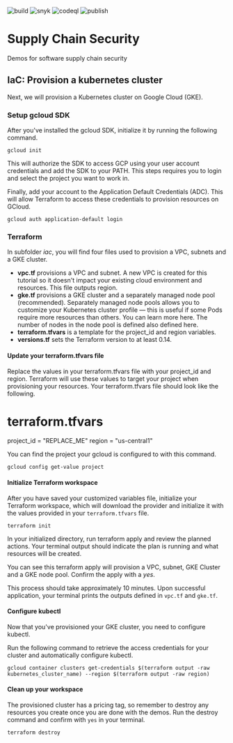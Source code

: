 ![build](https://github.com/andifalk/supply-chain-security/actions/workflows/build.yml/badge.svg)
![snyk](https://github.com/andifalk/supply-chain-security/actions/workflows/snyk.yml/badge.svg)
![codeql](https://github.com/andifalk/supply-chain-security/actions/workflows/codeql.yml/badge.svg)
![publish](https://github.com/andifalk/supply-chain-security/actions/workflows/publish.yml/badge.svg)

# Supply Chain Security

Demos for software supply chain security



## IaC: Provision a kubernetes cluster

Next, we will provision a Kubernetes cluster on Google Cloud (GKE).

### Setup gcloud SDK

After you've installed the gcloud SDK, initialize it by running the following command.

`gcloud init`

This will authorize the SDK to access GCP using your user account credentials and add the SDK to your PATH. This steps requires you to login and select the project you want to work in. 

Finally, add your account to the Application Default Credentials (ADC). This will allow Terraform to access these credentials to provision resources on GCloud.

`gcloud auth application-default login`

### Terraform

In subfolder _iac_, you will find four files used to provision a VPC, subnets and a GKE cluster.

* __vpc.tf__ provisions a VPC and subnet. A new VPC is created for this tutorial so it doesn't impact your existing cloud environment and resources. This file outputs region.
* __gke.tf__ provisions a GKE cluster and a separately managed node pool (recommended). Separately managed node pools allows you to customize your Kubernetes cluster profile — this is useful if some Pods require more resources than others. You can learn more here. The number of nodes in the node pool is defined also defined here.
* __terraform.tfvars__ is a template for the project_id and region variables.
* __versions.tf__ sets the Terraform version to at least 0.14.

#### Update your terraform.tfvars file

Replace the values in your terraform.tfvars file with your project_id and region. Terraform will use these values to target your project when provisioning your resources. Your terraform.tfvars file should look like the following.

# terraform.tfvars
project_id = "REPLACE_ME"
region     = "us-central1"

You can find the project your gcloud is configured to with this command.

`gcloud config get-value project`

#### Initialize Terraform workspace

After you have saved your customized variables file, initialize your Terraform workspace, which will download the provider and initialize it with the values provided in your `terraform.tfvars` file.

`terraform init`

In your initialized directory, run terraform apply and review the planned actions. Your terminal output should indicate the plan is running and what resources will be created.

You can see this terraform apply will provision a VPC, subnet, GKE Cluster and a GKE node pool. Confirm the apply with a _yes_.

This process should take approximately 10 minutes. Upon successful application, your terminal prints the outputs defined in `vpc.tf` and `gke.tf`.

#### Configure kubectl

Now that you've provisioned your GKE cluster, you need to configure kubectl.

Run the following command to retrieve the access credentials for your cluster and automatically configure kubectl.

`gcloud container clusters get-credentials $(terraform output -raw kubernetes_cluster_name) --region $(terraform output -raw region)`

#### Clean up your workspace

The provisioned cluster has a pricing tag, so remember to destroy any resources you create once you are done with the demos. Run the destroy command and confirm with `yes` in your terminal.

`terraform destroy`
